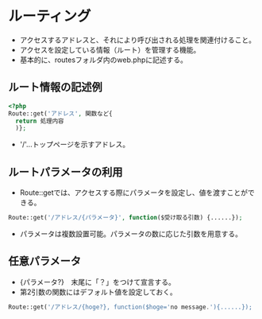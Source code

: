 # ルーティング
- アクセスするアドレスと、それにより呼び出される処理を関連付けること。  
- アクセスを設定している情報（ルート）を管理する機能。  
- 基本的に、routesフォルダ内のweb.phpに記述する。  

## ルート情報の記述例  
```php
<?php  
Route::get('アドレス', 関数など{  
  return 処理内容  
  )};  
```
- '/'...トップページを示すアドレス。

## ルートパラメータの利用
- Route::getでは、アクセスする際にパラメータを設定し、値を渡すことができる。  
```php
Route::get('/アドレス/{パラメータ}', function($受け取る引数) {......});  
```
- パラメータは複数設置可能。パラメータの数に応じた引数を用意する。  

## 任意パラメータ
- {パラメータ?}　末尾に「？」をつけて宣言する。　　
- 第2引数の関数にはデフォルト値を設定しておく。  
```php
Route::get('/アドレス/{hoge?}, function($hoge='no message.'){......});  
```

